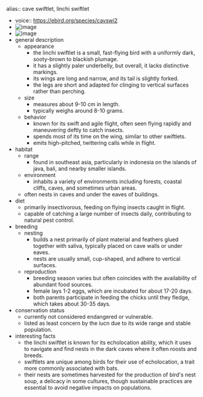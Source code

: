 alias:: cave swiftlet, linchi swiftlet

- voice:: https://ebird.org/species/cavswi2
- ![image](https://ipfs.io/ipfs/QmdsYrf1H9L2eejfh7YY3mMmT8dX4UDzK1or8dGsDwQEhN)
- ![image](https://ipfs.io/ipfs/Qmf59cnayizpV31mmiXqVuYNZEYYTP6BoJRkHs2e5MH57B)
- general description
	- appearance
		- the linchi swiftlet is a small, fast-flying bird with a uniformly dark, sooty-brown to blackish plumage.
		- it has a slightly paler underbelly, but overall, it lacks distinctive markings.
		- its wings are long and narrow, and its tail is slightly forked.
		- the legs are short and adapted for clinging to vertical surfaces rather than perching.
	- size
		- measures about 9-10 cm in length.
		- typically weighs around 8-10 grams.
	- behavior
		- known for its swift and agile flight, often seen flying rapidly and maneuvering deftly to catch insects.
		- spends most of its time on the wing, similar to other swiftlets.
		- emits high-pitched, twittering calls while in flight.
- habitat
	- range
		- found in southeast asia, particularly in indonesia on the islands of java, bali, and nearby smaller islands.
	- environment
		- inhabits a variety of environments including forests, coastal cliffs, caves, and sometimes urban areas.
	- often nests in caves and under the eaves of buildings.
- diet
	- primarily insectivorous, feeding on flying insects caught in flight.
	- capable of catching a large number of insects daily, contributing to natural pest control.
- breeding
	- nesting
		- builds a nest primarily of plant material and feathers glued together with saliva, typically placed on cave walls or under eaves.
		- nests are usually small, cup-shaped, and adhere to vertical surfaces.
	- reproduction
		- breeding season varies but often coincides with the availability of abundant food sources.
		- female lays 1-2 eggs, which are incubated for about 17-20 days.
		- both parents participate in feeding the chicks until they fledge, which takes about 30-35 days.
- conservation status
	- currently not considered endangered or vulnerable.
	- listed as least concern by the iucn due to its wide range and stable population.
- interesting facts
	- the linchi swiftlet is known for its echolocation ability, which it uses to navigate and find nests in the dark caves where it often roosts and breeds.
	- swiftlets are unique among birds for their use of echolocation, a trait more commonly associated with bats.
	- their nests are sometimes harvested for the production of bird's nest soup, a delicacy in some cultures, though sustainable practices are essential to avoid negative impacts on populations.